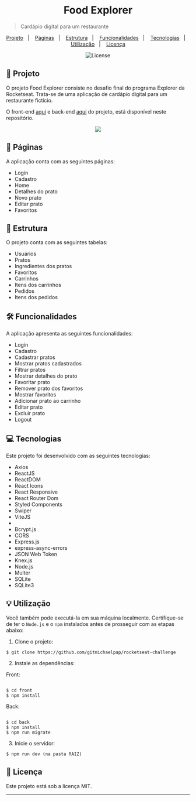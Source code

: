 <h1 align="center" style="text-align: center;">
  Food Explorer
</h1>

> Cardápio digital para um restaurante

<p align="center">
  <a href="#project">Projeto</a>&nbsp;&nbsp;&nbsp;|&nbsp;&nbsp;&nbsp;
  <a href="#pages">Páginas</a>&nbsp;&nbsp;&nbsp;|&nbsp;&nbsp;&nbsp;
  <a href="#structure">Estrutura</a>&nbsp;&nbsp;&nbsp;|&nbsp;&nbsp;&nbsp;
  <a href="#features">Funcionalidades</a>&nbsp;&nbsp;&nbsp;|&nbsp;&nbsp;&nbsp;
  <a href="#technologies">Tecnologias</a>&nbsp;&nbsp;&nbsp;|&nbsp;&nbsp;&nbsp;
  <a href="#usage">Utilização</a>&nbsp;&nbsp;&nbsp;|&nbsp;&nbsp;&nbsp;
  <a href="#license">Licença</a>
</p>

<p align="center">
  <img alt="License" src="https://img.shields.io/static/v1?label=license&message=MIT&color=49AA26&labelColor=000000">
</p>

<h2 id="project">📁 Projeto</h2>

O projeto Food Explorer consiste no desafio final do programa Explorer da Rocketseat. Trata-se de uma aplicação de cardápio digital para um restaurante fictício.

O front-end [aqui](https://main--rocketseat-challenge-front.netlify.app/) e back-end [aqui](https://rocketseat-challenge-back.onrender.com) do projeto, está disponível neste repositório.

<p align="center">
  
  <img src="https://main--rocketseat-challenge-front.netlify.app/">
</p>



<h2 id="pages">📃 Páginas</h2>

A aplicação conta com as seguintes páginas:

- Login
- Cadastro
- Home
- Detalhes do prato
- Novo prato
- Editar prato
- Favoritos

<h2 id="structure">📌 Estrutura</h2>

O projeto conta com as seguintes tabelas:

- Usuários
- Pratos
- Ingredientes dos pratos
- Favoritos
- Carrinhos
- Itens dos carrinhos
- Pedidos
- Itens dos pedidos

<h2 id="features">🛠️ Funcionalidades</h2>

A aplicação apresenta as seguintes funcionalidades:

- Login
- Cadastro
- Cadastrar pratos
- Mostrar pratos cadastrados
- Filtrar pratos
- Mostrar detalhes do prato
- Favoritar prato
- Remover prato dos favoritos
- Mostrar favoritos
- Adicionar prato ao carrinho
- Editar prato
- Excluir prato
- Logout

<h2 id="technologies">💻 Tecnologias</h2>

Este projeto foi desenvolvido com as seguintes tecnologias:

- Axios
- ReactJS
- ReactDOM
- React Icons
- React Responsive
- React Router Dom
- Styled Components
- Swiper
- ViteJS
-
- Bcrypt.js
- CORS
- Express.js
- express-async-errors
- JSON Web Token
- Knex.js
- Node.js
- Multer
- SQLite
- SQLite3

<h2 id="usage">💡 Utilização</h2>

Você também pode executá-la em sua máquina localmente. Certifique-se de ter o `Node.js` e o `npm` instalados antes de prosseguir com as etapas abaixo:

1. Clone o projeto:

```
$ git clone https://github.com/gitmichaelpap/rocketseat-challenge
```

2. Instale as dependências:

Front:

```

$ cd front
$ npm install

```

Back:

```

$ cd back
$ npm install
$ npm run migrate

```

3. Inicie o servidor:

```
$ npm run dev (na pasta RAIZ)
```

<h2 id="license">📝 Licença</h2>

Este projeto está sob a licença MIT.

---
